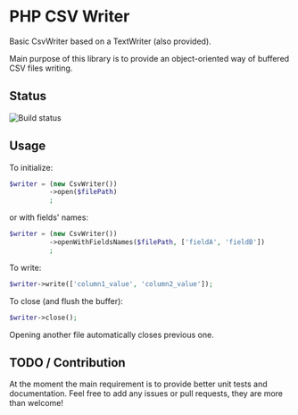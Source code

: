 # PHP CSV Writer

Basic CsvWriter based on a TextWriter (also provided).

Main purpose of this library is to provide an object-oriented way of buffered
CSV files writing.

## Status

![Build status](https://github.com/ideaconnect/php-csv-writer/workflows/All%20tests%20using%20PHPUnit/badge.svg)

## Usage

To initialize:

```php
$writer = (new CsvWriter())
          ->open($filePath)
          ;
```

or with fields' names:
```php
$writer = (new CsvWriter())
          ->openWithFieldsNames($filePath, ['fieldA', 'fieldB'])
          ;    
```

To write:

```php
$writer->write(['column1_value', 'column2_value']);
```

To close (and flush the buffer):

```php
$writer->close();
```

Opening another file automatically closes previous one.

## TODO / Contribution

At the moment the main requirement is to provide better unit tests and documentation. 
Feel free to add any issues or pull requests, they are more than welcome!